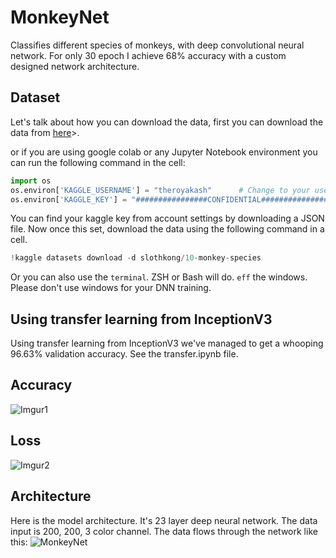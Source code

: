 # MonkeyNet

Classifies different species of monkeys, with deep convolutional neural network. For only 30 epoch I achieve 68% accuracy with a custom designed network architecture.

## Dataset
Let's talk about how you can download the data, first you can download the data from [here](https://www.kaggle.com/slothkong/10-monkey-species)>.

or if you are using google colab or any Jupyter Notebook environment you can run the following command in the cell:
```python
import os
os.environ['KAGGLE_USERNAME'] = "theroyakash"      # Change to your username
os.environ['KAGGLE_KEY'] = "################CONFIDENTIAL################"
```
You can find your kaggle key from account settings by downloading a JSON file. Now once this set, download the data using the following command in a cell.

```python
!kaggle datasets download -d slothkong/10-monkey-species
```
Or you can also use the `terminal`. ZSH or Bash will do. `eff` the windows. Please don't use windows for your DNN training.

## Using transfer learning from InceptionV3
Using transfer learning from InceptionV3 we've managed to get a whooping 96.63% validation accuracy. See the transfer.ipynb file.


## Accuracy
![Imgur1](https://i.imgur.com/LL2dVgg.png)

## Loss
![Imgur2](https://i.imgur.com/STDAcCf.png)

## Architecture
Here is the model architecture. It's 23 layer deep neural network. The data input is 200, 200, 3 color channel. The data flows through the network like this:
![MonkeyNet](https://i.imgur.com/PTR6mw7.png)
